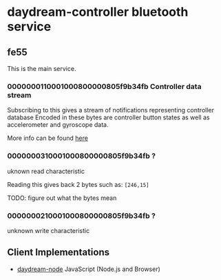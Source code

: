 # daydream-controller bluetooth service


## fe55

This is the main service.

### 0000000110001000800000805f9b34fb Controller data stream

Subscribing to this gives a stream of notifications representing controller database
Encoded in these bytes are controller button states as well as accelerometer and gyroscope data.

More info can be found [here](https://github.com/charliegerard/daydream-node/blob/master/daydream-node.js#L48)

### 0000000310001000800000805f9b34fb ?

uknown read characteristic

Reading this gives back 2 bytes such as: `[246,15]`

TODO: figure out what the bytes mean


### 0000000210001000800000805f9b34fb ?

unknown write characteristic


## Client Implementations
  * [daydream-node](https://github.com/charliegerard/daydream-node) JavaScript (Node.js and Browser)
